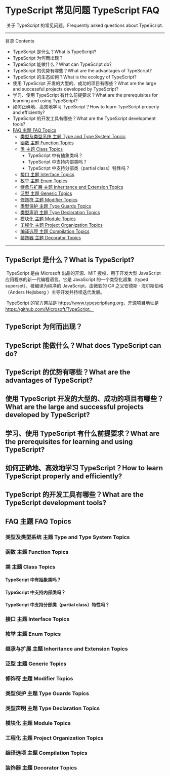 # TypeScript 常见问题 TypeScript FAQ

​	关于 TypeScript 的常见问题。Frequently asked questions about TypeScript.

------

目录 Contents

- TypeScript 是什么？What is TypeScript?
- TypeScript 为何而出现？
- TypeScript 能做什么？What can TypeScript do?
- TypeScript 的优势有哪些？What are the advantages of TypeScript?
- TypeScript 的生态如何？What is the ecology of TypeScript?
- 使用 TypeScript 开发的大型的、成功的项目有哪些？What are the large and successful projects developed by TypeScript?
- 学习、使用 TypeScript 有什么前提要求？What are the prerequisites for learning and using TypeScript?
- 如何正确地、高效地学习 TypeScript？How to learn TypeScript properly and efficiently?
- TypeScript 的开发工具有哪些？What are the TypeScript development tools?
- [FAQ 主题 FAQ Topics](#user-content-FAQ-主题-FAQ-Topics)
  - [类型及类型系统 主题 Type and Type System Topics](#类型及类型系统-主题-type-and-type-system-topics)
  - [函数 主题 Function Topics](#函数-主题-function-topics)
  - [类 主题 Class Topics](#类-主题-class-topics)
    - TypeScript 中有抽象类吗？
    - TypeScript 中支持内部类吗？
    - TypeScript 中支持分部类（partial class）特性吗？
  - [接口 主题 Interface Topics](#接口-主题-interface-topics)
  - [枚举 主题 Enum Topics](#枚举-主题-enum-topics)
  - [继承与扩展 主题 Inheritance and Extension Topics](#继承与扩展-主题-inheritance-and-extension-topics)
  - [泛型 主题 Generic Topics](#泛型-主题-generic-topics)
  - [修饰符 主题 Modifier Topics](#修饰符-主题-modifier-topics)
  - [类型保护 主题 Type Guards Topics](#类型保护-主题-type-guards-topics)
  - [类型声明 主题 Type Declaration Topics](#类型声明-主题-type-declaration-topics)
  - [模块化 主题 Module Topics](#模块化-主题-module-topics)
  - [工程化 主题 Project Organization Topics](#工程化-主题-project-organization-topics)
  - [编译选项 主题 Compilation Topics](#编译选项-主题-compilation-topics)
  - [装饰器 主题 Decorator Topics](#装饰器-主题-decorator-topics)

------

## TypeScript 是什么？What is TypeScript?

​	TypeScript 是由 Microsoft 出品的开源、MIT 授权、用于开发大型 JavaScript 应用程序的新一代编程语言。它是 JavaScript 的一个类型化超集（typed superset），被编译为纯净的 JavaScript，由微软的 C# 之父安德斯 · 海尔斯伯格（Anders Hejlsberg ）主导开发并持续迭代发展。

​	TypeScript 的官方网站是 https://www.typescriptlang.org，开源项目地址是 https://github.com/Microsoft/TypeScript。

## TypeScript 为何而出现？

## TypeScript 能做什么？What does TypeScript can do?

## TypeScript 的优势有哪些？What are the advantages of TypeScript?

## 使用 TypeScript 开发的大型的、成功的项目有哪些？What are the large and successful projects developed by TypeScript?

## 学习、使用 TypeScript 有什么前提要求？What are the prerequisites for learning and using TypeScript?

## 如何正确地、高效地学习 TypeScript？How to learn TypeScript properly and efficiently?

## TypeScript 的开发工具有哪些？What are the TypeScript development tools?

## FAQ 主题 FAQ Topics

### 类型及类型系统 主题 Type and Type System Topics

### 函数 主题 Function Topics

### 类 主题 Class Topics

#### TypeScript 中有抽象类吗？

#### TypeScript 中支持内部类吗？

#### TypeScript 中支持分部类（partial class）特性吗？

### 接口 主题 Interface Topics

### 枚举 主题 Enum Topics

### 继承与扩展 主题 Inheritance and Extension Topics

### 泛型 主题 Generic Topics

### 修饰符 主题 Modifier Topics

### 类型保护 主题 Type Guards Topics

### 类型声明 主题 Type Declaration Topics

### 模块化 主题 Module Topics

### 工程化 主题 Project Organization Topics

### 编译选项 主题 Compilation Topics

### 装饰器 主题 Decorator Topics